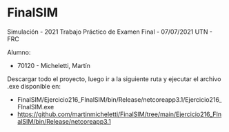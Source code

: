 # FinalSIM

Simulación - 2021
Trabajo Práctico de Examen Final - 07/07/2021
UTN - FRC

Alumno: 
- 70120 -  Micheletti, Martín


Descargar todo el proyecto, luego ir a la siguiente ruta y ejecutar el archivo .exe disponible en: 
- FinalSIM/Ejercicio216_FInalSIM/bin/Release/netcoreapp3.1/Ejercicio216_FInalSIM.exe
- https://github.com/martinmicheletti/FinalSIM/tree/main/Ejercicio216_FInalSIM/bin/Release/netcoreapp3.1
